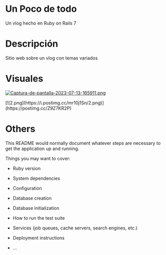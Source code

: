 # Un Poco de todo

Un vlog hecho en Ruby on Rails 7

# Descripción 
Sitio web sobre un vlog con temas variados 

# Visuales 
[![Captura-de-pantalla-2023-07-13-165911.png](https://i.postimg.cc/tJKSvBCn/Captura-de-pantalla-2023-07-13-165911.png)](https://postimg.cc/m1SytN9T)
<div>
[![2.png](https://i.postimg.cc/mr10j1Sn/2.png)](https://postimg.cc/Z9Z7KR2P)
</div>

# Others

This README would normally document whatever steps are necessary to get the
application up and running.

Things you may want to cover:

* Ruby version

* System dependencies

* Configuration

* Database creation

* Database initialization

* How to run the test suite

* Services (job queues, cache servers, search engines, etc.)

* Deployment instructions

* ...
